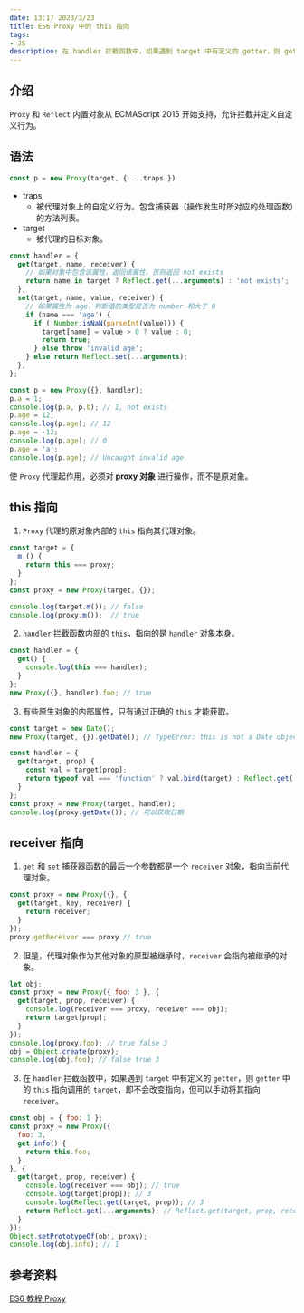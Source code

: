 ```yaml
---
date: 13:17 2023/3/23
title: ES6 Proxy 中的 this 指向
tags:
- JS
description: 在 handler 拦截函数中，如果遇到 target 中有定义的 getter，则 getter 中的 this 指向调用的 target，即不会改变指向，但可以手动将其指向 receiver。
---
```

## 介绍
`Proxy` 和 `Reflect` 内置对象从 ECMAScript 2015 开始支持，允许拦截并定义自定义行为。

## 语法
```js
const p = new Proxy(target, { ...traps })
```
- traps
    - 被代理对象上的自定义行为。包含捕获器（操作发生时所对应的处理函数）的方法列表。
- target
    - 被代理的目标对象。

```js
const handler = {
  get(target, name, receiver) {
    // 如果对象中包含该属性，返回该属性，否则返回 not exists
    return name in target ? Reflect.get(...arguments) : 'not exists';
  },
  set(target, name, value, receiver) {
    // 如果属性为 age，判断值的类型是否为 number 和大于 0
    if (name === 'age') {
      if (!Number.isNaN(parseInt(value))) {
        target[name] = value > 0 ? value : 0;
        return true;
      } else throw 'invalid age';
    } else return Reflect.set(...arguments);
  },
};

const p = new Proxy({}, handler);
p.a = 1;
console.log(p.a, p.b); // 1, not exists
p.age = 12;
console.log(p.age); // 12
p.age = -12;
console.log(p.age); // 0
p.age = 'a';
console.log(p.age); // Uncaught invalid age
```
使 `Proxy` 代理起作用，必须对 **proxy 对象** 进行操作，而不是原对象。

## this 指向
1. `Proxy` 代理的原对象内部的 `this` 指向其代理对象。
```js
const target = {
  m () {
    return this === proxy;
  }
};
const proxy = new Proxy(target, {});

console.log(target.m()); // false
console.log(proxy.m());  // true
```
2. `handler` 拦截函数内部的 `this`，指向的是 `handler` 对象本身。
```js
const handler = {
  get() {
    console.log(this === handler);
  }
};
new Proxy({}, handler).foo; // true
```
3. 有些原生对象的内部属性，只有通过正确的 `this` 才能获取。
```js
const target = new Date();
new Proxy(target, {}).getDate(); // TypeError: this is not a Date object

const handler = {
  get(target, prop) {
    const val = target[prop];
    return typeof val === 'function' ? val.bind(target) : Reflect.get(...arguments);
  }
};
const proxy = new Proxy(target, handler);
console.log(proxy.getDate()); // 可以获取日期
```

## receiver 指向
1. `get` 和 `set` 捕获器函数的最后一个参数都是一个 `receiver` 对象，指向当前代理对象。
```js
const proxy = new Proxy({}, {
  get(target, key, receiver) {
    return receiver;
  }
});
proxy.getReceiver === proxy // true
```
2. 但是，代理对象作为其他对象的原型被继承时，`receiver` 会指向被继承的对象。
```js
let obj;
const proxy = new Proxy({ foo: 3 }, {
  get(target, prop, receiver) {
    console.log(receiver === proxy, receiver === obj);
    return target[prop];
  }
});
console.log(proxy.foo); // true false 3
obj = Object.create(proxy);
console.log(obj.foo); // false true 3
```
3. 在 `handler` 拦截函数中，如果遇到 `target` 中有定义的 `getter`，则 `getter` 中的 `this` 指向调用的 `target`，即不会改变指向，但可以手动将其指向 `receiver`。
```js
const obj = { foo: 1 };
const proxy = new Proxy({
  foo: 3,
  get info() {
    return this.foo;
  }
}, {
  get(target, prop, receiver) {
    console.log(receiver === obj); // true
    console.log(target[prop]); // 3
    console.log(Reflect.get(target, prop)); // 3
    return Reflect.get(...arguments); // Reflect.get(target, prop, receiver)
  }
});
Object.setPrototypeOf(obj, proxy);
console.log(obj.info); // 1
```

## 参考资料
[ES6 教程 Proxy](https://wangdoc.com/es6/proxy.html#this-%E9%97%AE%E9%A2%98)